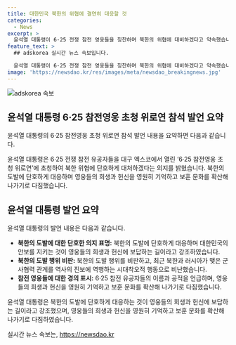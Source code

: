 ```yaml
---
title: 대한민국 북한의 위협에 결연히 대응할 것
categories:
  - News
excerpt: >
  윤석열 대통령이 6·25 전쟁 참전 영웅들을 칭찬하며 북한의 위협에 대비하겠다고 약속했습니다. 그는 북한의 도발을 비판하고, 대한민국을 지키는 것이 영웅들의 희생에 보답하는 길이라고 강조했습니다. 이에 대한민국의 안보를 위해 희생한 영웅들에 대한 보훈 문화를 확산하겠다는 다짐도 했습니다.
feature_text: >
  ## adskorea 실시간 뉴스 속보입니다.

  윤석열 대통령이 6·25 전쟁 참전 영웅들을 칭찬하며 북한의 위협에 대비하겠다고 약속했습니다. 그는 북한의 도발을 비판하고, 대한민국을 지키는 것이 영웅들의 희생에 보답하는 길이라고 강조했습니다. 이에 대한민국의 안보를 위해 희생한 영웅들에 대한 보훈 문화를 확산하겠다는 다짐도 했습니다.
image: 'https://newsdao.kr/res/images/meta/newsdao_breakingnews.jpg'
---
```


<p><img src="https://newsdao.kr/res/images/meta/newsdao_breakingnews.jpg" alt="adskorea 속보" /></p>

<h2 data-ke-size="size26">윤석열 대통령 6·25 참전영웅 초청 위로연 참석 발언 요약</h2>

<p>윤석열 대통령의 6·25 참전영웅 초청 위로연 참석 발언 내용을 요약하면 다음과 같습니다.</p>

<p data-ke-size="size16">윤석열 대통령은 6·25 전쟁 참전 유공자들을 대구 엑스코에서 열린 ‘6·25 참전영웅 초청 위로연’에 초청하여 북한 위협에 단호하게 대처하겠다는 의지를 밝혔습니다. 북한의 도발에 단호하게 대응하며 영웅들의 희생과 헌신을 영원히 기억하고 보훈 문화를 확산해 나가기로 다짐했습니다.</p>

<h2 data-ke-size="size26">윤석열 대통령 발언 요약</h2>

<p>윤석열 대통령의 발언 내용은 다음과 같습니다.</p>

<ul>
  <li><b>북한의 도발에 대한 단호한 의지 표명:</b> 북한의 도발에 단호하게 대응하며 대한민국의 안보를 지키는 것이 영웅들의 희생과 헌신에 보답하는 길이라고 강조하였습니다.</li>
  <li><b>북한의 도발 행위 비판:</b> 북한의 도발 행위를 비판하고, 최근 북한과 러시아가 맺은 군사협력 관계를 역사의 진보에 역행하는 시대착오적 행동으로 비난했습니다.</li>
  <li><b>참전 영웅들에 대한 경의 표시:</b> 6·25 참전 유공자들의 이름과 공적을 언급하며, 영웅들의 희생과 헌신을 영원히 기억하고 보훈 문화를 확산해 나가기로 다짐했습니다.</li>
</ul>

<p data-ke-size="size16">윤석열 대통령은 북한의 도발에 단호하게 대응하는 것이 영웅들의 희생과 헌신에 보답하는 길이라고 강조했으며, 영웅들의 희생과 헌신을 영원히 기억하고 보훈 문화를 확산해 나가기로 다짐하였습니다.</p>
실시간 뉴스 속보는, <a href="https://newsdao.kr" rel="dofollow">https://newsdao.kr</a>


